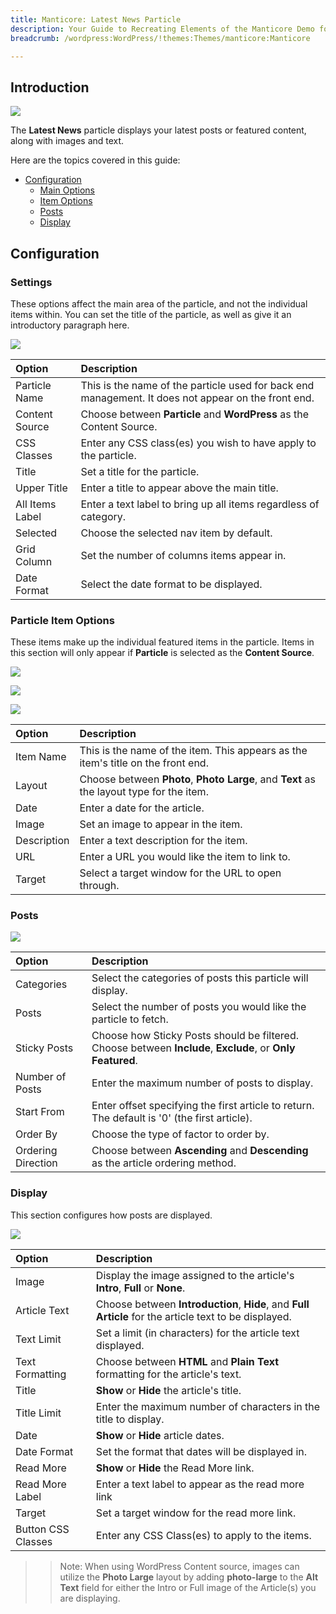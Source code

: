 ```yaml
---
title: Manticore: Latest News Particle
description: Your Guide to Recreating Elements of the Manticore Demo for WordPress
breadcrumb: /wordpress:WordPress/!themes:Themes/manticore:Manticore

---
```


## Introduction

![](assets/particle_latestnews1.png)

The **Latest News** particle displays your latest posts or featured content, along with images and text.

Here are the topics covered in this guide:

* [Configuration](#configuration)
    - [Main Options](#settings)
    - [Item Options](#particle-item-options)
    - [Posts](#posts)
    - [Display](#display)

## Configuration

### Settings

These options affect the main area of the particle, and not the individual items within. You can set the title of the particle, as well as give it an introductory paragraph here.

![](assets/particle_latestnews2.png)

| Option          | Description                                                                                         |
|:--------------- |:--------------------------------------------------------------------------------------------------- |
| Particle Name   | This is the name of the particle used for back end management. It does not appear on the front end. |
| Content Source  | Choose between **Particle** and **WordPress** as the Content Source.                                   |
| CSS Classes     | Enter any CSS class(es) you wish to have apply to the particle.                                     |
| Title           | Set a title for the particle.                                                                       |
| Upper Title     | Enter a title to appear above the main title.                                                       |
| All Items Label | Enter a text label to bring up all items regardless of category.                                    |
| Selected        | Choose the selected nav item by default.                                                            |
| Grid Column     | Set the number of columns items appear in.                                                          |
| Date Format     | Select the date format to be displayed.                                                             |

### Particle Item Options

These items make up the individual featured items in the particle. Items in this section will only appear if **Particle** is selected as the **Content Source**.

![](assets/particle_latestnews3.png)

![](assets/particle_latestnews4.png)

![](assets/particle_latestnews5.png)

| Option      | Description                                                                              |
|:----------- |:---------------------------------------------------------------------------------------- |
| Item Name   | This is the name of the item. This appears as the item's title on the front end.         |
| Layout      | Choose between **Photo**, **Photo Large**, and **Text** as the layout type for the item. |
| Date        | Enter a date for the article.                                                            |
| Image       | Set an image to appear in the item.                                                      |
| Description | Enter a text description for the item.                                                   |
| URL         | Enter a URL you would like the item to link to.                                          |
| Target      | Select a target window for the URL to open through.                                      |

### Posts

![](assets/particle_latestnews6.png)

| Option             | Description                                                                                                |
|:------------------ |:---------------------------------------------------------------------------------------------------------- |
| Categories         | Select the categories of posts this particle will display.                                                 |
| Posts              | Select the number of posts you would like the particle to fetch.                                           |
| Sticky Posts       | Choose how Sticky Posts should be filtered. Choose between **Include**, **Exclude**, or **Only Featured**. |
| Number of Posts    | Enter the maximum number of posts to display.                                                              |
| Start From         | Enter offset specifying the first article to return. The default is '0' (the first article).               |
| Order By           | Choose the type of factor to order by.                                                                     |
| Ordering Direction | Choose between **Ascending** and **Descending** as the article ordering method.                            |

### Display

This section configures how posts are displayed.

![](assets/particle_latestnews7.png)

| Option             | Description                                                                                           |
| :-----             | :-----                                                                                                |
| Image              | Display the image assigned to the article's **Intro**, **Full** or **None**.                          |
| Article Text       | Choose between **Introduction**, **Hide**, and **Full Article** for the article text to be displayed. |
| Text Limit         | Set a limit (in characters) for the article text displayed.                                           |
| Text Formatting    | Choose between **HTML** and **Plain Text** formatting for the article's text.                         |
| Title              | **Show** or **Hide** the article's title.                                                             |
| Title Limit        | Enter the maximum number of characters in the title to display.                                       |
| Date               | **Show** or **Hide** article dates.                                                                   |
| Date Format        | Set the format that dates will be displayed in.                                                       |
| Read More          | **Show** or **Hide** the Read More link.                                                              |
| Read More Label    | Enter a text label to appear as the read more link                                                    |
| Target             | Set a target window for the read more link.                                                           |
| Button CSS Classes | Enter any CSS Class(es) to apply to the items.                                                        |

>> Note: When using WordPress Content source, images can utilize the **Photo Large** layout by adding **photo-large** to the **Alt Text** field for either the Intro or Full image of the Article(s) you are displaying.
